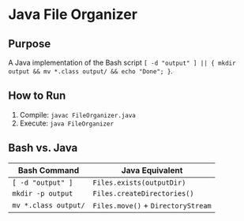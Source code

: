 # Java File Organizer

## Purpose
A Java implementation of the Bash script `[ -d "output" ] || { mkdir output && mv *.class output/ && echo "Done"; }`.

## How to Run
1. Compile: `javac FileOrganizer.java`
2. Execute: `java FileOrganizer`

## Bash vs. Java
| Bash Command          | Java Equivalent               |
|-----------------------|-------------------------------|
| `[ -d "output" ]`     | `Files.exists(outputDir)`     |
| `mkdir -p output`     | `Files.createDirectories()`   |
| `mv *.class output/`  | `Files.move()` + `DirectoryStream` |